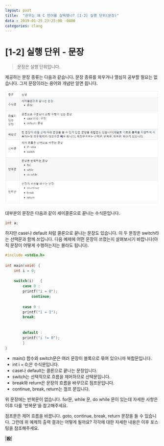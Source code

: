 ```yaml
---
layout: post
title:  "관우는 왜 C 언어를 살육했나? [1-2] 실행 단위(문장)"
data : 2019-01-25 23:25:00 -0400
categories: clang
---
```


# [1-2] 실행 단위 - 문장

>문장은 실행 단위입니다.

제공하는 문장 종류는 다음과 같습니다. 문장 종류를 외우거나 열심히 공부할 필요는 없습니다. 그저 문장이라는 용어와 개념만 알면 됩니다.

![문장 유형](/assets/images/clang1-2-1.png)

대부분의 문장은 다음과 같이 세미콜론으로 끝나는 수식문입니다.

```c
int a;
```

하지만 case나 default 처럼 콜론으로 끝나는 문장도 있습니다. 이 두 문장은 switch라는 선택문과 함께 쓰입니다. 다음 예제에 어떤 문장이 쓰였는지 살펴보시기 바랍니다(아직 문장이 어떻게 수행하는지는 몰라도 됩니다).

```c
#include <stdio.h>

int main(void) {
	int i = 0;
	
	switch(i)	{
		case 0 :
		printf("i = 0");
            continue;

		case 0 :
		printf("i = 1");
		break;

		
		default :
		printf("i != 0");
		}
}

```


- main() 함수와 switch문은 여러 문장이 블록으로 묶여 있으니까 복합문입니다.
- int i = 0;은 수식문입니다.
- case나 default는 콜론으로 끝나는 문장입니다.
- switch는 선택적으로 흐름을 제어하므로 선택문입니다.
- break와 return은 문장의 흐름을 바꾸므로 점프문입니다.
- continue, break, return는 점프 문입니다.

위 문장에는 반복문이 없습니다. for문, while 문, do while 문이 있는데 자세한 사항은 이후 다룰 '반복문'을 참고해주세요.

점프문은 제어 흐름을 바꿉니다. goto, continue, break, return 문장을 들 수 있습니다. 그런데 위 예제의 출력 결과는 어떻게 될까요? 각각에 대한 자세한 내용은 이후 포스팅을 참조해주세요.

|**殺**|


